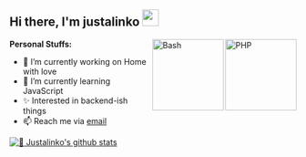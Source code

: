 ## Hi there, I'm justalinko <img src="https://github.com/TheDudeThatCode/TheDudeThatCode/blob/master/Assets/Hi.gif" width="29px">

<img align="right" alt="PHP" height="125px" src="https://www.php.net/images/logos/new-php-logo.png" />
<img align="right" alt="Bash" height="125px" src="https://bashlogo.com/img/logo/png/full_colored_dark.png" />

**Personal Stuffs:**
- 🔭 I’m currently working on Home with love
- 🌱 I’m currently learning JavaScript
- ✨ Interested in backend-ish things 
- 📫 Reach me via [email](mailto:alinkokomansuby@gmail.com)

[![🦉 Justalinko's github stats](https://github-readme-stats.vercel.app/api?username=justalinko&show_icons=true&hide_border=true&hide=issues)](https://github.com/justalinko)


